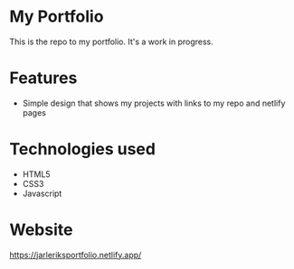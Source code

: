 # My Portfolio

This is the repo to my portfolio. It's a work in progress.

# Features

- Simple design that shows my projects with links to my repo and netlify pages

# Technologies used

- HTML5
- CSS3
- Javascript

# Website

https://jarleriksportfolio.netlify.app/
